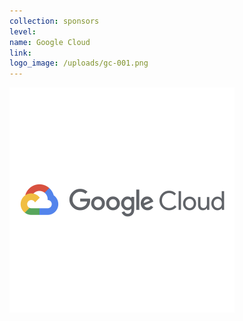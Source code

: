 ```yaml
---
collection: sponsors
level:
name: Google Cloud
link:
logo_image: /uploads/gc-001.png
---
```



![](/uploads/versions/gc-001---x----360-360x---.png)